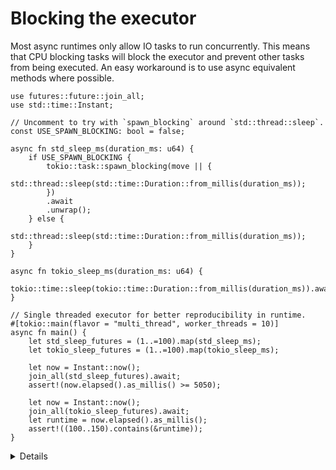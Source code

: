# Blocking the executor

Most async runtimes only allow IO tasks to run concurrently.
This means that CPU blocking tasks will block the executor and prevent other tasks from being executed.
An easy workaround is to use async equivalent methods where possible.

```rust,editable,compile_fail
use futures::future::join_all;
use std::time::Instant;

// Uncomment to try with `spawn_blocking` around `std::thread::sleep`.
const USE_SPAWN_BLOCKING: bool = false;

async fn std_sleep_ms(duration_ms: u64) {
    if USE_SPAWN_BLOCKING {
        tokio::task::spawn_blocking(move || {
            std::thread::sleep(std::time::Duration::from_millis(duration_ms));
        })
        .await
        .unwrap();
    } else {
        std::thread::sleep(std::time::Duration::from_millis(duration_ms));
    }
}

async fn tokio_sleep_ms(duration_ms: u64) {
    tokio::time::sleep(tokio::time::Duration::from_millis(duration_ms)).await;
}

// Single threaded executor for better reproducibility in runtime.
#[tokio::main(flavor = "multi_thread", worker_threads = 10)]
async fn main() {
    let std_sleep_futures = (1..=100).map(std_sleep_ms);
    let tokio_sleep_futures = (1..=100).map(tokio_sleep_ms);

    let now = Instant::now();
    join_all(std_sleep_futures).await;
    assert!(now.elapsed().as_millis() >= 5050);

    let now = Instant::now();
    join_all(tokio_sleep_futures).await;
    let runtime = now.elapsed().as_millis();
    assert!((100..150).contains(&runtime));
}

```

<details>

- Using `std::thread::sleep` blocks the thread, so it prevents the executor from running. It means that while all futures are spawned at the same time, they all run one after the other. The runtime is the sum of all the `sleep` times. Try changing the runtime to `multi_thread` in a multi core environment to see how it impacts the run time.
- A simple fix is to use `tokio::time::sleep`. Now, the `sleep` calls are `async` and they are properly scheduled by the executor.
- Another fix would be to `tokio::task::spawn_blocking` which spawns an actual thread and transforms its handle into a future without blocking the executor. This thread is also scheduled as part of the executor's threadpool to grant better performance.

</details>
